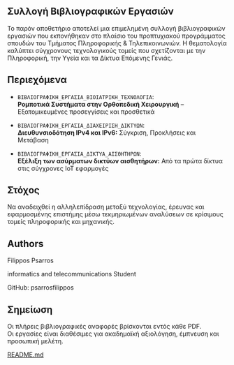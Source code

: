 
## Συλλογή Βιβλιογραφικών Εργασιών

Το παρόν αποθετήριο αποτελεί μια επιμελημένη συλλογή βιβλιογραφικών εργασιών που εκπονήθηκαν στο πλαίσιο του προπτυχιακού προγράμματος σπουδών του Τμήματος Πληροφορικής & Τηλεπικοινωνιών.
Η θεματολογία καλύπτει σύγχρονους τεχνολογικούς τομείς που σχετίζονται με την Πληροφορική, την Υγεία και τα Δίκτυα Επόμενης Γενιάς.
## Περιεχόμενα

- `ΒΙΒΛΙΟΓΡΑΦΙΚΗ_ΕΡΓΑΣΙΑ_ΒΙΟΙΑΤΡΙΚΗ_ΤΕΧΝΟΛΟΓΙΑ`:  
  **Ρομποτικά Συστήματα στην Ορθοπεδική Χειρουργική** – Εξατομικευμένες προσεγγίσεις και προσθετικά

- `ΒΙΒΛΙΟΓΡΑΦΙΚΗ_ΕΡΓΑΣΙΑ_ΔΙΑΧΕΙΡΙΣΗ_ΔΙΚΤΥΩΝ`:  
  **Διευθυνσιοδότηση IPv4 και IPv6:** Σύγκριση, Προκλήσεις και Μετάβαση

- `ΒΙΒΛΙΟΓΡΑΦΙΚΗ_ΕΡΓΑΣΙΑ_ΔΙΚΤΥΑ_ΑΙΣΘΗΤΗΡΩΝ`:  
  **Εξέλιξη των ασύρματων δικτύων αισθητήρων:** Από τα πρώτα δίκτυα στις σύγχρονες IoT εφαρμογές
## Στόχος

Να αναδειχθεί η αλληλεπίδραση μεταξύ τεχνολογίας, έρευνας και εφαρμοσμένης επιστήμης μέσω τεκμηριωμένων αναλύσεων σε κρίσιμους τομείς πληροφορικής και μηχανικής.

## Authors

Filippos Psarros

informatics and telecommunications Student

GitHub: psarrosfilippos
## Σημείωση

Οι πλήρεις βιβλιογραφικές αναφορές βρίσκονται εντός κάθε PDF.  
Οι εργασίες είναι διαθέσιμες για ακαδημαϊκή αξιολόγηση, έμπνευση και προσωπική μελέτη.

[README.md](https://github.com/user-attachments/files/21376933/README.md)
